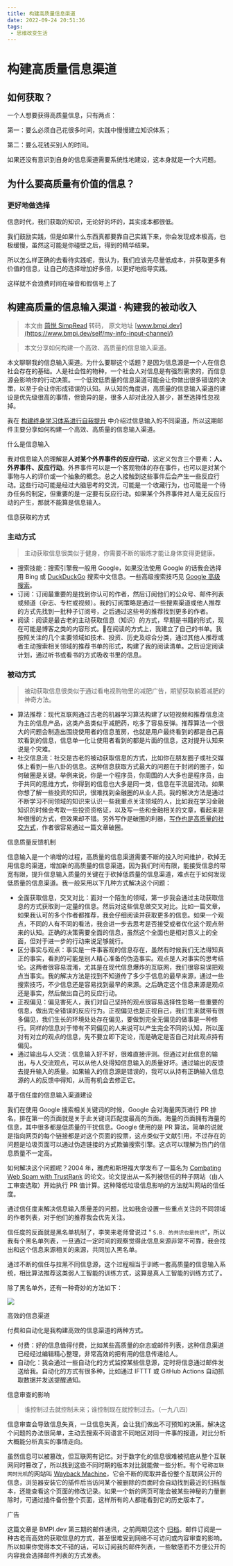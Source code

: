```yaml
---
title: 构建高质量信息渠道
date: 2022-09-24 20:51:36
tags:
 - 思维改变生活
---
```


# 构建高质量信息渠道

## 如何获取？

一个人想要获得高质量信息，只有两点：

第一：要么必须自己花很多时间，实践中慢慢建立知识体系；

第二：要么花钱买别人的时间。

如果还没有意识到自身的信息渠道需要系统性地建设，这本身就是一个大问题。

## 为什么要高质量有价值的信息？

### 更好地做选择

信息时代，我们获取的知识，无论好的坏的，其实成本都很低。

我们鼓励实践，但是如果什么东西真都要靠自己实践下来，你会发现成本极高，也极缓慢，虽然这可能是你碰壁之后，得到的精华结果。

所以怎么样正确的去看待实践呢，我认为，我们应该先尽量低成本，并获取更多有价值的信息，让自己的选择增加好多倍，以更好地指导实践。

这样就不会浪费时间在噪音和假信号上了

## 构建高质量的信息输入渠道 · 构建我的被动收入

> 本文由 [简悦 SimpRead](http://ksria.com/simpread/) 转码， 原文地址 [www.bmpi.dev](https://www.bmpi.dev/self/my-info-input-channel/)

> 本文分享如何构建一个高效、高质量的信息输入渠道。

本文聊聊我的信息输入渠道。为什么要聊这个话题？是因为信息源是一个人在信息社会存在的基础。人是社会性的物种，一个社会人对信息是有强烈需求的，而信息源会影响你的行动决策。一个低效低质量的信息渠道可能会让你做出很多错误的决策，以至于会让你形成错误的认知。从认知的角度讲，高质量的信息输入渠道的建设是优先级很高的事情，但诡异的是，很多人却对此投入甚少，甚至选择性忽视掉。

我在 [构建终身学习体系进行自我提升](https://www.bmpi.dev/self/build-personal-knowledge-system/#%E4%BF%A1%E6%81%AF%E8%BE%93%E5%85%A5%E7%9A%84%E4%B8%8D%E5%90%8C%E6%B8%A0%E9%81%93%E4%BB%8B%E7%BB%8D) 中介绍过信息输入的不同渠道，所以这期邮件主要分享如何构建一个高效、高质量的信息输入渠道。

什么是信息输入

我对信息输入的理解是**人对某个外界事件的反应行动**，这定义包含三个要素：**人、外界事件、反应行动**。外界事件可以是一个客观物体的存在事件，也可以是对某个事物与人的评价或一个抽象的概念。总之人接触到这些事件后会产生一些反应行动。这些行动可能是经过大脑思考的交流，可能是一个收藏行为，也可能是一个待办任务的制定，但重要的是一定要有反应行动。如果某个外界事件对人毫无反应行动的产生，那就不能算是信息输入。

信息获取的方式

### 主动方式

> 主动获取信息很类似于健身，你需要不断的锻炼才能让身体变得更健康。

-   搜索技能：搜索引擎我一般用 Google，如果没法使用 Google 的话我会选择用 Bing 或 [DuckDuckGo](https://duckduckgo.com/) 搜索中文信息。一些高级搜索技巧见 [Google 高级搜索](https://wiki.bmpi.dev/#Google%E9%AB%98%E7%BA%A7%E6%90%9C%E7%B4%A2)。
-   订阅：订阅最重要的是找到你认可的作者，然后订阅他们的公众号、邮件列表或频道（杂志、专栏或视频）。我的订阅策略是通过一些搜索渠道或他人推荐的方式先找到一批种子订阅号，之后通过这些号的推荐找到更多的作者。
-   阅读：阅读是最古老的主动获取信息（知识）的方式，早期是书籍的形式，现在可能是博客之类的内容形式。在阅读的方式上，我建立了自己的书单。我按照关注的几个主要领域如技术、投资、历史及综合分类，通过其他人推荐或者主动搜索相关领域的推荐书单的形式，构建了我的阅读清单。之后设定阅读计划，通过听书或看书的方式吸收书里的信息。

### 被动方式

> 被动获取信息很类似于通过看电视购物里的减肥广告，期望获取躺着减肥的神奇方法。

-   算法推荐：现代互联网通过古老的机器学习算法构建了以短视频和推荐信息流为主的信息产品，这类产品类似于减肥药，吃多了容易反弹。推荐算法一个很大的问题会制造出围绕使用者的信息茧房，也就是用户最终看到的都是自己喜欢看到的信息，信息单一化让使用者看到的都是片面的信息，这对提升认知来说是个灾难。
-   社交信息流：社交是古老的被动获取信息的方式，比如你在朋友圈子或社交媒体上看到一些八卦的信息。这种信息获取方式最大的问题在于封闭的圈子，如何破圈是关键。举例来说，你是一个程序员，你周围的人大多也是程序员，由于共同的思维方式，你得到的信息也大多是同一类，信息在平流层流动。如果你想了解一些投资的知识，很难找到金融圈的从业人员。我的解决方法是通过不断学习不同领域的知识来认识一些我重点关注领域的人，比如我在学习金融知识的时候会考取一些投资资格证，以及写一些和金融相关的文章，看起来是种很慢的方式，但效果却不错。另外写作是破圈的利器，[写作也是高质量的社交方式](https://www.bmpi.dev/self/build-personal-knowledge-system/#%E5%86%99%E4%BD%9C%E7%9A%84%E6%84%8F%E4%B9%89)，作者很容易通过一篇文章破圈。

信息质量反馈机制

信息输入是一个墒增的过程，高质量的信息渠道需要不断的投入时间维护，砍掉无用信息的渠道，增加新的高质量的信息渠道。因为我们时间有限，能接受信息的带宽有限，提升信息输入质量的关键在于砍掉低质量的信息渠道，难点在于如何发现低质量的信息渠道。我一般采用以下几种方式解决这个问题：

-   全面获取信息，交叉对比：面对一个陌生的领域，第一步我会通过主动获取信息的方式获取到一定量的信息。然后对这些信息做交叉对比。比如一篇文章，如果我认可的多个作者都推荐，我会仔细阅读并获取更多的信息。如果一个观点，不同的人有不同的看法，我会进一步去思考是否接受或者优化这个观点带来的认知。正确的决策需要全面的信息，虽然这个全面也是相对意义上的全面，但对于进一步的行动来说足够就行。
-   区分事实与观点：事实是一件事客观的信息存在，虽然有时候我们无法得知真正的事实，看到的可能是别人精心准备的伪造事实。观点是人对事实的思考结论。这两者很容易混淆，尤其是在现代信息爆炸的互联网，我们很容易误把观点当事实。我的解决方法是找到不知道传了多少手信息的最早来源，通过一些搜索技巧，不少信息还是容易找到最早的来源。之后确定这个信息来源是观点还是事实，然后做出自己的反应行动。
-   正视偏见：偏见害死人，我们对自己坚持的观点很容易选择性忽略一些重要的信息，做出完全错误的反应行为。正视偏见也是正视自己，我们生来就带有很多偏见，我们生长的环境处处存在偏见，要做到完全无偏见的做事是一种修行。同样的信息对于带有不同偏见的人来说可以产生完全不同的认知，所以面对有对立的观点的信息，先不要立即下定论，而是确定是否自己对此观点持有偏见。
-   通过输出与人交流：信息输入好不好，很难直接评测。但通过对此信息的输出，与人交流观点，可以从他人处得知信息输入的质量好坏。通过输出的反馈去提升输入的质量。如果输入的信息源是错误的，我可以从持有正确输入信息源的人的反馈中得知，从而有机会去修正它。

基于信任度的信息输入渠道建设

我们在使用 Google 搜索相关关键词的时候，Google 会对海量网页进行 PR 排名，排在第一的页面就是关于此关键词匹配度最高的页面。海量的页面拥有海量的信息，其中很多都是低质量的干扰信息。Google 使用的是 PR 算法，简单的说就是指向网页的每个链接都是对这个页面的投票，这点类似于文献引用，不过存在的问题是垃圾页面可以通过伪造链接的方式欺骗搜索引擎。这点可以理解为热门的信息质量不一定高。

如何解决这个问题呢？2004 年，雅虎和斯坦福大学发布了一篇名为 [Combating Web Spam with TrustRank](https://www.vldb.org/conf/2004/RS15P3.PDF) 的论文。论文提出从一系列被信任的种子网站（由人工审查选取）开始执行 PR 值计算。这种降低垃圾信息影响的方法就叫网站的信任度。

通过信任度来解决信息输入质量差的问题，比如我会设置一些重点关注的不同领域的作者列表，对于他们的推荐我会优先关注。

信任度的反面就是黑名单机制了，李笑来老师曾说过 “ `S.B. 的共识也是共识`”，所以我有个黑名单列表，一旦通过一定时间的观察觉得此信息来源非常不可靠，我会找出和这个信息来源相关的来源，共同加入黑名单。

通过不断的信任与拉黑不同信息源，这个过程相当于训练一套高质量的信息输入系统，相比算法推荐这类弱人工智能的训练方式，这算是真人工智能的训练方式了。

除了黑名单外，还有一种奇妙的方法如下：

![](https://img.bmpi.dev/4f9ec763-d4c0-2930-a92c-8e1657992165.png)

高效的信息渠道

付费和自动化是我构建高效的信息渠道的两种方式。

-   付费：好的信息值得付费，比如某些高质量的杂志或邮件列表，这种信息渠道已经经过编辑精心整理，非常高效的把有用的信息传递给人。
-   自动化：我会通过一些自动化的方式监控某些信息源，定时将信息通过邮件发送给我。自动化的方式有很多种，比如通过 IFTTT 或 GitHub Actions 自动抓取数据并发送提醒通知。

信息审查的影响

> 谁控制过去就控制未来；谁控制现在就控制过去。（一九八四）

信息审查会导致信息失真，一旦信息失真，会让我们做出不可预知的决策。解决这个问题的办法很简单，主动去搜索不同语言不同地区对同一件事的报道，对比分析大概能分析真实的事情走向。

虽然信息可以被篡改，但互联网有记忆。对于数字化的信息很难被彻底从整个互联网同时篡改了，所以找到这些不同时期的版本对比就能做一些分析。有个号称`互联网时光机`的网站叫 [Wayback Machine](https://archive.org/web/)，它会不断的爬取并备份整个互联网公开的信息，浏览器安装它的插件后当访问某个被删除的页面时会自动找到最近的归档版本，还能查看这个页面的修改记录。如果一个新的网页可能会被某些神秘的力量删除时，可通过插件备份整个页面，这样所有的人都能看到它的历史版本了。

广告

这篇文章是 BMPI.dev 第三期的邮件通讯，之前两期见这个 [归档](https://tinyletter.com/i365/archive)。邮件订阅是一种古老而高效的获取信息的方式，甚至很难受到网络不可访问或内容审查的影响。所以如果你觉得本文不错的话，可以订阅我的邮件列表，一些敏感而不方便公开的内容我会选择邮件列表的方式发表。

[](https://twitter.com/madawei2699)
